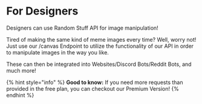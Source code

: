# For Designers

Designers can use Random Stuff API for image manipulation!&#x20;

Tired of making the same kind of meme images every time? Well, worry not! Just use our /canvas Endpoint to utilize the functionality of our API in order to manipulate images in the way you like.

These can then be integrated into Websites/Discord Bots/Reddit Bots, and much more!

{% hint style="info" %}
**Good to know:** If you need more requests than provided in the free plan, you can checkout our Premium Version!
{% endhint %}
